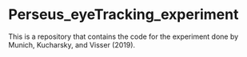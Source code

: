 # Perseus_eyeTracking_experiment
This is a repository that contains the code for the experiment done by Munich, Kucharsky, and Visser (2019).
